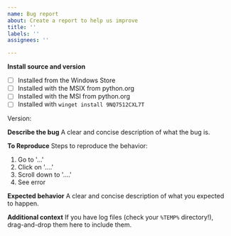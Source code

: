 ```yaml
---
name: Bug report
about: Create a report to help us improve
title: ''
labels: ''
assignees: ''

---
```


**Install source and version**
- [ ] Installed from the Windows Store
- [ ] Installed with the MSIX from python\.org
- [ ] Installed with the MSI from python\.org
- [ ] Installed with `winget install 9NQ7512CXL7T`

Version: <!-- for example, 25.0 -->

<!--
Note that the only WinGet command we support is the one shown above. Any issues encountered when you have installed using a different WinGet command should be reported first at https://github.com/microsoft/winget-pkgs/issues/
-->

**Describe the bug**
A clear and concise description of what the bug is.

**To Reproduce**
Steps to reproduce the behavior:
1. Go to '...'
2. Click on '....'
3. Scroll down to '....'
4. See error

**Expected behavior**
A clear and concise description of what you expected to happen.

**Additional context**
If you have log files (check your `%TEMP%` directory!), drag-and-drop them here to include them.
